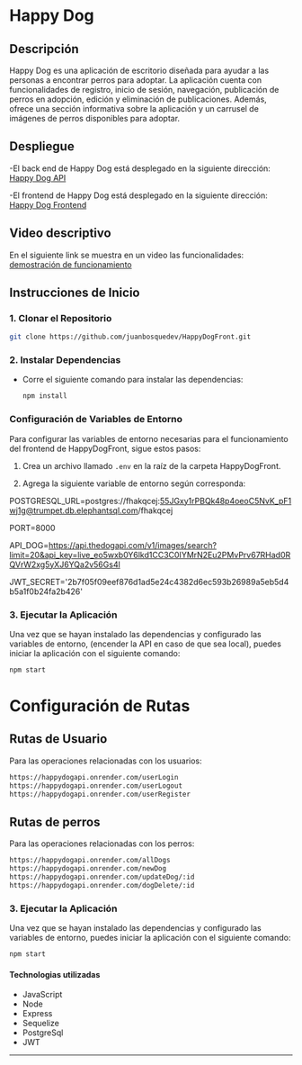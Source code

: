 # Happy Dog

## Descripción

Happy Dog es una aplicación de escritorio diseñada para ayudar a las personas a encontrar perros para adoptar. La aplicación cuenta con funcionalidades de registro, inicio de sesión, navegación, publicación de perros en adopción, edición y eliminación de publicaciones. Además, ofrece una sección informativa sobre la aplicación y un carrusel de imágenes de perros disponibles para adoptar.

## Despliegue

-El back end de Happy Dog está desplegado en la siguiente dirección: [Happy Dog API](https://happydogapi.onrender.com/)

-El frontend de Happy Dog está desplegado en la siguiente dirección: [Happy Dog Frontend](https://happy-dog-front.vercel.app/)

## Video descriptivo

En el siguiente link se muestra en un video las funcionalidades: [demostración de funcionamiento](https://www.youtube.com/watch?v=LJfkwNTY9RU)

## Instrucciones de Inicio

### 1. Clonar el Repositorio

```bash
git clone https://github.com/juanbosquedev/HappyDogFront.git
```

### 2. Instalar Dependencias

- Corre el siguiente comando para instalar las dependencias:
  ```bash
  npm install
  ```

### Configuración de Variables de Entorno

Para configurar las variables de entorno necesarias para el funcionamiento del frontend de HappyDogFront, sigue estos pasos:

1. Crea un archivo llamado `.env` en la raíz de la carpeta HappyDogFront.

2. Agrega la siguiente variable de entorno según corresponda:

POSTGRESQL_URL=postgres://fhakqcej:55JGxy1rPBQk48p4oeoC5NvK_pF1wj1g@trumpet.db.elephantsql.com/fhakqcej

PORT=8000

API_DOG=https://api.thedogapi.com/v1/images/search?limit=20&api_key=live_eo5wxb0Y6lkd1CC3C0IYMrN2Eu2PMvPrv67RHad0RQVrW2xg5yXJ6YQa2v56Gs4l

JWT_SECRET='2b7f05f09eef876d1ad5e24c4382d6ec593b26989a5eb5d4b5a1f0b24fa2b426'

### 3. Ejecutar la Aplicación

Una vez que se hayan instalado las dependencias y configurado las variables de entorno, (encender la API en caso de que sea local), puedes iniciar la aplicación con el siguiente comando:

```bash
npm start
```

# Configuración de Rutas

## Rutas de Usuario

Para las operaciones relacionadas con los usuarios:


```bash
https://happydogapi.onrender.com/userLogin
https://happydogapi.onrender.com/userLogout
https://happydogapi.onrender.com/userRegister

```

## Rutas de perros

Para las operaciones relacionadas con los perros:

```bash
https://happydogapi.onrender.com/allDogs
https://happydogapi.onrender.com/newDog
https://happydogapi.onrender.com/updateDog/:id
https://happydogapi.onrender.com/dogDelete/:id


```

### 3. Ejecutar la Aplicación

Una vez que se hayan instalado las dependencias y configurado las variables de entorno, puedes iniciar la aplicación con el siguiente comando:

```bash
npm start
```


#### Technologias utilizadas

- JavaScript
- Node
- Express
- Sequelize
- PostgreSql
- JWT


---


